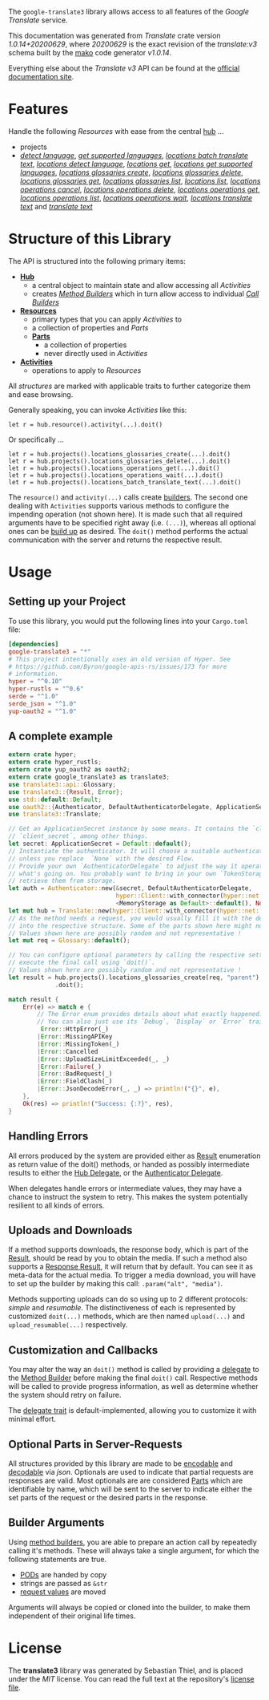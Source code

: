 <!---
DO NOT EDIT !
This file was generated automatically from 'src/mako/api/README.md.mako'
DO NOT EDIT !
-->
The `google-translate3` library allows access to all features of the *Google Translate* service.

This documentation was generated from *Translate* crate version *1.0.14+20200629*, where *20200629* is the exact revision of the *translate:v3* schema built by the [mako](http://www.makotemplates.org/) code generator *v1.0.14*.

Everything else about the *Translate* *v3* API can be found at the
[official documentation site](https://cloud.google.com/translate/docs/quickstarts).
# Features

Handle the following *Resources* with ease from the central [hub](https://docs.rs/google-translate3/1.0.14+20200629/google_translate3/Translate) ... 

* projects
 * [*detect language*](https://docs.rs/google-translate3/1.0.14+20200629/google_translate3/api::ProjectDetectLanguageCall), [*get supported languages*](https://docs.rs/google-translate3/1.0.14+20200629/google_translate3/api::ProjectGetSupportedLanguageCall), [*locations batch translate text*](https://docs.rs/google-translate3/1.0.14+20200629/google_translate3/api::ProjectLocationBatchTranslateTextCall), [*locations detect language*](https://docs.rs/google-translate3/1.0.14+20200629/google_translate3/api::ProjectLocationDetectLanguageCall), [*locations get*](https://docs.rs/google-translate3/1.0.14+20200629/google_translate3/api::ProjectLocationGetCall), [*locations get supported languages*](https://docs.rs/google-translate3/1.0.14+20200629/google_translate3/api::ProjectLocationGetSupportedLanguageCall), [*locations glossaries create*](https://docs.rs/google-translate3/1.0.14+20200629/google_translate3/api::ProjectLocationGlossaryCreateCall), [*locations glossaries delete*](https://docs.rs/google-translate3/1.0.14+20200629/google_translate3/api::ProjectLocationGlossaryDeleteCall), [*locations glossaries get*](https://docs.rs/google-translate3/1.0.14+20200629/google_translate3/api::ProjectLocationGlossaryGetCall), [*locations glossaries list*](https://docs.rs/google-translate3/1.0.14+20200629/google_translate3/api::ProjectLocationGlossaryListCall), [*locations list*](https://docs.rs/google-translate3/1.0.14+20200629/google_translate3/api::ProjectLocationListCall), [*locations operations cancel*](https://docs.rs/google-translate3/1.0.14+20200629/google_translate3/api::ProjectLocationOperationCancelCall), [*locations operations delete*](https://docs.rs/google-translate3/1.0.14+20200629/google_translate3/api::ProjectLocationOperationDeleteCall), [*locations operations get*](https://docs.rs/google-translate3/1.0.14+20200629/google_translate3/api::ProjectLocationOperationGetCall), [*locations operations list*](https://docs.rs/google-translate3/1.0.14+20200629/google_translate3/api::ProjectLocationOperationListCall), [*locations operations wait*](https://docs.rs/google-translate3/1.0.14+20200629/google_translate3/api::ProjectLocationOperationWaitCall), [*locations translate text*](https://docs.rs/google-translate3/1.0.14+20200629/google_translate3/api::ProjectLocationTranslateTextCall) and [*translate text*](https://docs.rs/google-translate3/1.0.14+20200629/google_translate3/api::ProjectTranslateTextCall)




# Structure of this Library

The API is structured into the following primary items:

* **[Hub](https://docs.rs/google-translate3/1.0.14+20200629/google_translate3/Translate)**
    * a central object to maintain state and allow accessing all *Activities*
    * creates [*Method Builders*](https://docs.rs/google-translate3/1.0.14+20200629/google_translate3/client::MethodsBuilder) which in turn
      allow access to individual [*Call Builders*](https://docs.rs/google-translate3/1.0.14+20200629/google_translate3/client::CallBuilder)
* **[Resources](https://docs.rs/google-translate3/1.0.14+20200629/google_translate3/client::Resource)**
    * primary types that you can apply *Activities* to
    * a collection of properties and *Parts*
    * **[Parts](https://docs.rs/google-translate3/1.0.14+20200629/google_translate3/client::Part)**
        * a collection of properties
        * never directly used in *Activities*
* **[Activities](https://docs.rs/google-translate3/1.0.14+20200629/google_translate3/client::CallBuilder)**
    * operations to apply to *Resources*

All *structures* are marked with applicable traits to further categorize them and ease browsing.

Generally speaking, you can invoke *Activities* like this:

```Rust,ignore
let r = hub.resource().activity(...).doit()
```

Or specifically ...

```ignore
let r = hub.projects().locations_glossaries_create(...).doit()
let r = hub.projects().locations_glossaries_delete(...).doit()
let r = hub.projects().locations_operations_get(...).doit()
let r = hub.projects().locations_operations_wait(...).doit()
let r = hub.projects().locations_batch_translate_text(...).doit()
```

The `resource()` and `activity(...)` calls create [builders][builder-pattern]. The second one dealing with `Activities` 
supports various methods to configure the impending operation (not shown here). It is made such that all required arguments have to be 
specified right away (i.e. `(...)`), whereas all optional ones can be [build up][builder-pattern] as desired.
The `doit()` method performs the actual communication with the server and returns the respective result.

# Usage

## Setting up your Project

To use this library, you would put the following lines into your `Cargo.toml` file:

```toml
[dependencies]
google-translate3 = "*"
# This project intentionally uses an old version of Hyper. See
# https://github.com/Byron/google-apis-rs/issues/173 for more
# information.
hyper = "^0.10"
hyper-rustls = "^0.6"
serde = "^1.0"
serde_json = "^1.0"
yup-oauth2 = "^1.0"
```

## A complete example

```Rust
extern crate hyper;
extern crate hyper_rustls;
extern crate yup_oauth2 as oauth2;
extern crate google_translate3 as translate3;
use translate3::api::Glossary;
use translate3::{Result, Error};
use std::default::Default;
use oauth2::{Authenticator, DefaultAuthenticatorDelegate, ApplicationSecret, MemoryStorage};
use translate3::Translate;

// Get an ApplicationSecret instance by some means. It contains the `client_id` and 
// `client_secret`, among other things.
let secret: ApplicationSecret = Default::default();
// Instantiate the authenticator. It will choose a suitable authentication flow for you, 
// unless you replace  `None` with the desired Flow.
// Provide your own `AuthenticatorDelegate` to adjust the way it operates and get feedback about 
// what's going on. You probably want to bring in your own `TokenStorage` to persist tokens and
// retrieve them from storage.
let auth = Authenticator::new(&secret, DefaultAuthenticatorDelegate,
                              hyper::Client::with_connector(hyper::net::HttpsConnector::new(hyper_rustls::TlsClient::new())),
                              <MemoryStorage as Default>::default(), None);
let mut hub = Translate::new(hyper::Client::with_connector(hyper::net::HttpsConnector::new(hyper_rustls::TlsClient::new())), auth);
// As the method needs a request, you would usually fill it with the desired information
// into the respective structure. Some of the parts shown here might not be applicable !
// Values shown here are possibly random and not representative !
let mut req = Glossary::default();

// You can configure optional parameters by calling the respective setters at will, and
// execute the final call using `doit()`.
// Values shown here are possibly random and not representative !
let result = hub.projects().locations_glossaries_create(req, "parent")
             .doit();

match result {
    Err(e) => match e {
        // The Error enum provides details about what exactly happened.
        // You can also just use its `Debug`, `Display` or `Error` traits
         Error::HttpError(_)
        |Error::MissingAPIKey
        |Error::MissingToken(_)
        |Error::Cancelled
        |Error::UploadSizeLimitExceeded(_, _)
        |Error::Failure(_)
        |Error::BadRequest(_)
        |Error::FieldClash(_)
        |Error::JsonDecodeError(_, _) => println!("{}", e),
    },
    Ok(res) => println!("Success: {:?}", res),
}

```
## Handling Errors

All errors produced by the system are provided either as [Result](https://docs.rs/google-translate3/1.0.14+20200629/google_translate3/client::Result) enumeration as return value of
the doit() methods, or handed as possibly intermediate results to either the 
[Hub Delegate](https://docs.rs/google-translate3/1.0.14+20200629/google_translate3/client::Delegate), or the [Authenticator Delegate](https://docs.rs/yup-oauth2/*/yup_oauth2/trait.AuthenticatorDelegate.html).

When delegates handle errors or intermediate values, they may have a chance to instruct the system to retry. This 
makes the system potentially resilient to all kinds of errors.

## Uploads and Downloads
If a method supports downloads, the response body, which is part of the [Result](https://docs.rs/google-translate3/1.0.14+20200629/google_translate3/client::Result), should be
read by you to obtain the media.
If such a method also supports a [Response Result](https://docs.rs/google-translate3/1.0.14+20200629/google_translate3/client::ResponseResult), it will return that by default.
You can see it as meta-data for the actual media. To trigger a media download, you will have to set up the builder by making
this call: `.param("alt", "media")`.

Methods supporting uploads can do so using up to 2 different protocols: 
*simple* and *resumable*. The distinctiveness of each is represented by customized 
`doit(...)` methods, which are then named `upload(...)` and `upload_resumable(...)` respectively.

## Customization and Callbacks

You may alter the way an `doit()` method is called by providing a [delegate](https://docs.rs/google-translate3/1.0.14+20200629/google_translate3/client::Delegate) to the 
[Method Builder](https://docs.rs/google-translate3/1.0.14+20200629/google_translate3/client::CallBuilder) before making the final `doit()` call. 
Respective methods will be called to provide progress information, as well as determine whether the system should 
retry on failure.

The [delegate trait](https://docs.rs/google-translate3/1.0.14+20200629/google_translate3/client::Delegate) is default-implemented, allowing you to customize it with minimal effort.

## Optional Parts in Server-Requests

All structures provided by this library are made to be [encodable](https://docs.rs/google-translate3/1.0.14+20200629/google_translate3/client::RequestValue) and 
[decodable](https://docs.rs/google-translate3/1.0.14+20200629/google_translate3/client::ResponseResult) via *json*. Optionals are used to indicate that partial requests are responses 
are valid.
Most optionals are are considered [Parts](https://docs.rs/google-translate3/1.0.14+20200629/google_translate3/client::Part) which are identifiable by name, which will be sent to 
the server to indicate either the set parts of the request or the desired parts in the response.

## Builder Arguments

Using [method builders](https://docs.rs/google-translate3/1.0.14+20200629/google_translate3/client::CallBuilder), you are able to prepare an action call by repeatedly calling it's methods.
These will always take a single argument, for which the following statements are true.

* [PODs][wiki-pod] are handed by copy
* strings are passed as `&str`
* [request values](https://docs.rs/google-translate3/1.0.14+20200629/google_translate3/client::RequestValue) are moved

Arguments will always be copied or cloned into the builder, to make them independent of their original life times.

[wiki-pod]: http://en.wikipedia.org/wiki/Plain_old_data_structure
[builder-pattern]: http://en.wikipedia.org/wiki/Builder_pattern
[google-go-api]: https://github.com/google/google-api-go-client

# License
The **translate3** library was generated by Sebastian Thiel, and is placed 
under the *MIT* license.
You can read the full text at the repository's [license file][repo-license].

[repo-license]: https://github.com/Byron/google-apis-rsblob/master/LICENSE.md
